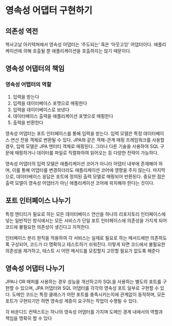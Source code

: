 # 영속성 어댑터 구현하기

## 의존성 역전

헥사고날 아키텍쳐에서 영속성 어댑터는 ‘주도되는’ 혹은 ‘아웃고잉’ 어댑터이다. 애플리케이션에 의해 호출될 뿐 애플리케이션을 호출하지는 않기 때문이다.

## 영속성 어댑터의 책임

### 영속성 어탭터의 역할
01. 입력을 받는다
02. 입력을 데이터베이스 포맷으로 매핑한다
03. 입력을 데이터베이스로 보낸다
04. 데이터베이스 출력을 애플리케이션 포맷으로 매핑한다
05. 출력을 반환한다

영속성 어댑터는 포트 인터페이스를 통해 입력을 받는다. 입력 모델은 특정 데이터베이스 연산 전용 객체로 변환될 수 있다. JPA와 같은 객체-관계 매핑 프레임워크를 사용할 경우, 입력 모델은 JPA 엔터티 객체로 매핑된다. 그러나 다른 기술을 사용하여 SQL 구문에 매핑하거나 데이터를 파일로 직렬화하여 읽어오는 등 다양한 전략이 가능하다.

영속성 어댑터의 입력 모델은 애플리케이션 코어가 아니라 어댑터 내부에 존재해야 하며, 이를 통해 어댑터를 변경하더라도 애플리케이션 코어에 영향을 주지 않는다. 마지막으로, 데이터베이스 응답은 포트에 정의된 출력 모델로 매핑되어 반환된다. 중요한 점은 출력 모델이 영속성 어댑터가 아닌 애플리케이션 코어에 위치해야 한다는 것이다.

## 포트 인터페이스 나누기

특정 엔티티가 필요로 하는 모든 데이터베이스 연산을 하나의 리포지토리 인터페이스에 넣는 일반적인 방식에서는 모든 서비스가 단일 포트 인터페이스에 의존성을 가지게 되어 코드에 불필요한 의존성이 생긴다고 지적한다.

인터페이스 분리 원칙을 적용하여 각 서비스는 실제로 필요로 하는 메서드에만 의존하도록 구성되어, 코드가 더 명확하고 테스트하기 쉬워진다. 이렇게 되면 코드에서 불필요한 의존성을 제거하고, 테스트 시 어떤 메서드를 모킹할지 고민할 필요가 없도록 해준다

## 영속성 어댑터 나누기

JPA나 OR 매퍼를 사용하는 경우 성능을 개선하고자 SQL을 사용하는 별도의 포트를 구현할 수 있으며, JPA 어댑터와 SQL 어댑터를 각각의 영속성 포트 일부로 구현할 수 있다. 도메인 코드는 특정 클래스가 어떤 포트를 충족시키는지에 관계없이 동작하며, 모든 포트가 구현되기만 하면 영속성 계층이 요구하는 작업이 수행될 수 있다.

각 바운디드 컨텍스트는 하나의 영속성 어댑터를 가지며 도메인 경계 내에서의 역할과 책임을 명확히 할 수 있다
